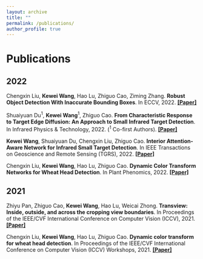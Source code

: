 ```yaml
---
layout: archive
title: ""
permalink: /publications/
author_profile: true
---
```

# Publications
## 2022
Chengxin Liu, **Kewei Wang**, Hao Lu, Zhiguo Cao, Ziming Zhang. **Robust Object Detection With Inaccurate Bounding Boxes**. In ECCV, 2022. [**[Paper]**](https://arxiv.org/abs/2207.09697)

Shuaiyuan Du$^1$, **Kewei Wang**$^1$, Zhiguo Cao. **From Characteristic Response to Target Edge Diffusion: An Approach to Small Infrared Target Detection**. In Infrared Physics & Technology, 2022. ($^1$ Co-first Authors). [**[Paper]**](https://www.sciencedirect.com/science/article/pii/S1350449522001955)

**Kewei Wang**, Shuaiyuan Du, Chengxin Liu, Zhiguo Cao. **Interior Attention-Aware Network for Infrared Small Target Detection**. In IEEE Transactions on Geoscience and Remote Sensing (TGRS), 2022. [**[Paper]**](https://ieeexplore.ieee.org/abstract/document/9745054/)

Chengxin Liu, **Kewei Wang**, Hao Lu, Zhiguo Cao. **Dynamic Color Transform Networks for Wheat Head Detection**. In Plant Phenomics, 2022. [**[Paper]**](https://downloads.spj.sciencemag.org/plantphenomics/2022/9818452.pdf)

## 2021
Zhiyu Pan, Zhiguo Cao, **Kewei Wang**, Hao Lu, Weicai Zhong. **Transview: Inside, outside, and across the cropping view boundaries**. In Proceedings of the IEEE/CVF International Conference on Computer Vision (ICCV), 2021. [**[Paper]**](https://openaccess.thecvf.com/content/ICCV2021/html/Pan_TransView_Inside_Outside_and_Across_the_Cropping_View_Boundaries_ICCV_2021_paper.html)

Chengxin Liu, **Kewei Wang**, Hao Lu, Zhiguo Cao. **Dynamic color transform for wheat head detection**. In Proceedings of the IEEE/CVF International Conference on Computer Vision (ICCV) Workshops, 2021. [**[Paper]**](https://openaccess.thecvf.com/content/ICCV2021W/CVPPA/html/Liu_Dynamic_Color_Transform_for_Wheat_Head_Detection_ICCVW_2021_paper.html)



